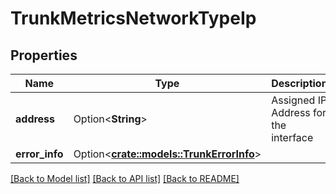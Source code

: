 # TrunkMetricsNetworkTypeIp

## Properties

Name | Type | Description | Notes
------------ | ------------- | ------------- | -------------
**address** | Option<**String**> | Assigned IP Address for the interface | [optional]
**error_info** | Option<[**crate::models::TrunkErrorInfo**](TrunkErrorInfo.md)> |  | [optional]

[[Back to Model list]](../README.md#documentation-for-models) [[Back to API list]](../README.md#documentation-for-api-endpoints) [[Back to README]](../README.md)



